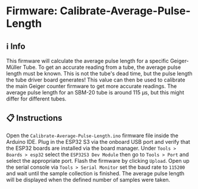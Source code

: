 # Firmware: Calibrate-Average-Pulse-Length

## ℹ️ Info

This firmware will calculate the average pulse length for a specific Geiger-Müller Tube. To get an accurate reading from a tube, the average pulse length must be known. This is not the tube's dead time, but the pulse length the tube driver board generates! This value can then be used to calibrate the main Geiger counter firmware to get more accurate readings. The average pulse length for an SBM-20 tube is around 115 µs, but this might differ for different tubes.

## 📋 Instructions

Open the `Calibrate-Average-Pulse-Length.ino` firmware file inside the Arduino IDE. Plug in the ESP32 S3 via the onboard USB port and verify that the ESP32 boards are installed via the board manager. Under `Tools > Boards > esp32` select the `ESP32S3 Dev Module` then go to `Tools > Port` and select the appropriate port. Flash the firmware by clicking `Upload`. Open up the serial console via `Tools > Serial Monitor` set the baud rate to `115200` and wait until the sample collection is finished. The average pulse length will be displayed when the defined number of samples were taken.